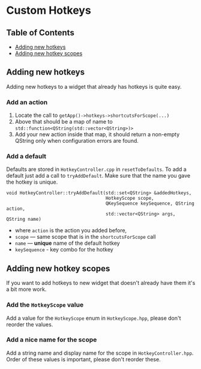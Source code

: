 # Custom Hotkeys

## Table of Contents

- [Adding new hotkeys](#Adding_new_hotkeys)
- [Adding new hotkey scopes](#Adding_new_hotkey_scopes)

## Adding new hotkeys

Adding new hotkeys to a widget that already has hotkeys is quite easy.

### Add an action

1.  Locate the call to `getApp()->hotkeys->shortcutsForScope(...)`
2.  Above that should be a map of name to `std::function<QString(std::vector<QString>)>`
3.  Add your new action inside that map, it should return a non-empty QString only when configuration errors are found.

### Add a default

Defaults are stored in `HotkeyController.cpp` in `resetToDefaults`. To add a default just add a call to `tryAddDefault`. Make sure that the name you gave the hotkey is unique.

```
void HotkeyController::tryAddDefault(std::set<QString> &addedHotkeys,
                                     HotkeyScope scope,
                                     QKeySequence keySequence, QString action,
                                     std::vector<QString> args, QString name)
```

- where `action` is the action you added before,
- `scope` — same scope that is in the `shortcutsForScope` call
- `name` — **unique** name of the default hotkey
- `keySequence` - key combo for the hotkey

## Adding new hotkey scopes

If you want to add hotkeys to new widget that doesn't already have them it's a bit more work.

### Add the `HotkeyScope` value

Add a value for the `HotkeyScope` enum in `HotkeyScope.hpp`, please don't reorder the values.

### Add a nice name for the scope

Add a string name and display name for the scope in `HotkeyController.hpp`. Order of these values is important, please don't reorder these.
